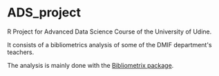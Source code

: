 # ADS_project
R Project for Advanced Data Science Course of the University of Udine.

It consists of a bibliometrics analysis of some of the DMIF department's teachers.

The analysis is mainly done with the <a href="https://github.com/massimoaria/bibliometrix" target="_blank">Bibliometrix package</a>.
